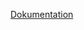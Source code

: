 [Dokumentation](https://github.com/mi1069/WBA_2_Phase_2/blob/master/Fahrradverleih/src/Dokumentation%20FahrradVerleih.pdf)
